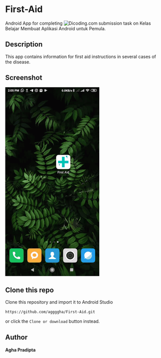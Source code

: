 # First-Aid
Android App for completing ![Dicoding.com](https://www.dicoding.com/academies/51) submission task on Kelas Belajar Membuat Aplikasi Android untuk Pemula.

## Description
This app contains information for first aid instructions in several cases of the disease.

## Screenshot
![App in action](https://raw.githubusercontent.com/aggggha/First-Aid/master/Screenshot-2019-10-26.gif)

## Clone this repo
Clone this repository and import it to Android Studio
```
https://github.com/aggggha/First-Aid.git
```
or click the `Clone or download` button instead.
## Author
#### Agha Pradipta
